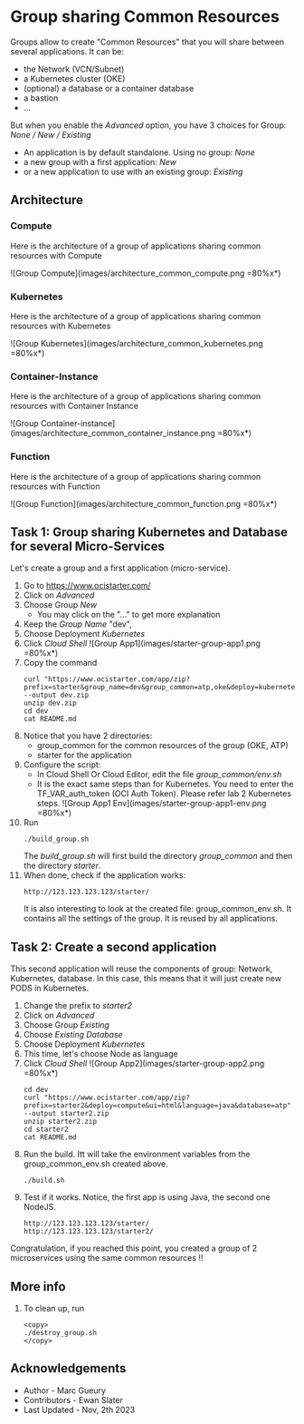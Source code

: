 
# Group sharing Common Resources

Groups allow to create "Common Resources" that you will share between several applications.
It can be:
- the Network (VCN/Subnet)
- a Kubernetes cluster (OKE)
- (optional) a database or a container database
- a bastion
- ...


But when you enable the *Advanced* option, you have 3 choices for Group: *None / New / Existing*

- An application is by default standalone. Using no group: *None*
- a new group with a first application: *New*
- or a new application to use with an existing group: *Existing*

## Architecture

### Compute

Here is the architecture of a group of applications sharing common resources with Compute

![Group Compute](images/architecture_common_compute.png =80%x*)

### Kubernetes

Here is the architecture of a group of applications sharing common resources with  Kubernetes

![Group Kubernetes](images/architecture_common_kubernetes.png =80%x*)

### Container-Instance

Here is the architecture of a group of applications sharing common resources with  Container Instance

![Group Container-instance](images/architecture_common_container_instance.png =80%x*)

### Function

Here is the architecture of a group of applications sharing common resources with Function

![Group Function](images/architecture_common_function.png =80%x*)

## Task 1: Group sharing Kubernetes and Database for several Micro-Services

Let's create a group and a first application (micro-service).

1. Go to https://www.ocistarter.com/
2. Click on *Advanced*
3. Choose Group *New* 
    - You may click on the "..." to get more explanation
4. Keep the *Group Name* "dev",    
5. Choose Deployment *Kubernetes*
6. Click *Cloud Shell*
   ![Group App1](images/starter-group-app1.png =80%x*)
7. Copy the command 
    ```
    curl "https://www.ocistarter.com/app/zip?prefix=starter&group_name=dev&group_common=atp,oke&deploy=kubernetes&ui=html&language=java&database=atp" --output dev.zip
    unzip dev.zip
    cd dev
    cat README.md
    ```
8. Notice that you have 2 directories:
    - group\_common for the common resources of the group (OKE, ATP)
    - starter for the application
9. Configure the script:
    - In Cloud Shell Or Cloud Editor, edit the file *group\_common/env.sh*
    - It is the exact same steps than for Kubernetes. You need to enter the TF\_VAR\_auth\_token (OCI Auth Token). Please refer lab 2 Kubernetes steps.
    ![Group App1 Env](images/starter-group-app1-env.png =80%x*)
10. Run 
    ```
    ./build_group.sh
    ```
    The *build\_group.sh* will first build the directory *group\_common* and then the directory *starter*.
11. When done, check if the application works:
    ```
    http://123.123.123.123/starter/
    ```
    It is also interesting to look at the created file: group\_common\_env.sh. It contains all the settings of the group.
    It is reused by all applications.

## Task 2: Create a second application 

This second application will reuse the components of group: Network, Kubernetes, database.
In this case, this means that it will just create new PODS in Kubernetes.

1. Change the prefix to *starter2*
2. Click on *Advanced*
3. Choose Group *Existing* 
4. Choose *Existing Database* 
5. Choose Deployment *Kubernetes*
6. This time, let's choose Node as language
7. Click *Cloud Shell*
    ![Group App2](images/starter-group-app2.png =80%x*)
    ```
    cd dev 
    curl "https://www.ocistarter.com/app/zip?prefix=starter2&deploy=compute&ui=html&language=java&database=atp" --output starter2.zip
    unzip starter2.zip
    cd starter2
    cat README.md
    ```
8. Run the build. Itt will take the environment variables from the group\_common\_env.sh created above.
    ```
    ./build.sh
    ```
9. Test if it works. Notice, the first app is using Java, the second one NodeJS.
    ```
    http://123.123.123.123/starter/
    http://123.123.123.123/starter2/
    ```

Congratulation, if you reached this point, you created a group of 2 microservices using the same common resources !!

## More info

1. To clean up, run 
    ```
    <copy>
    ./destroy_group.sh
    </copy>
    ```

## Acknowledgements 

* Author - Marc Gueury
* Contributors - Ewan Slater 
* Last Updated - Nov, 2th 2023